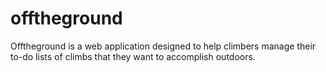 # offtheground

Offtheground is a web application designed to help climbers manage their to-do lists of climbs that they want to accomplish outdoors.